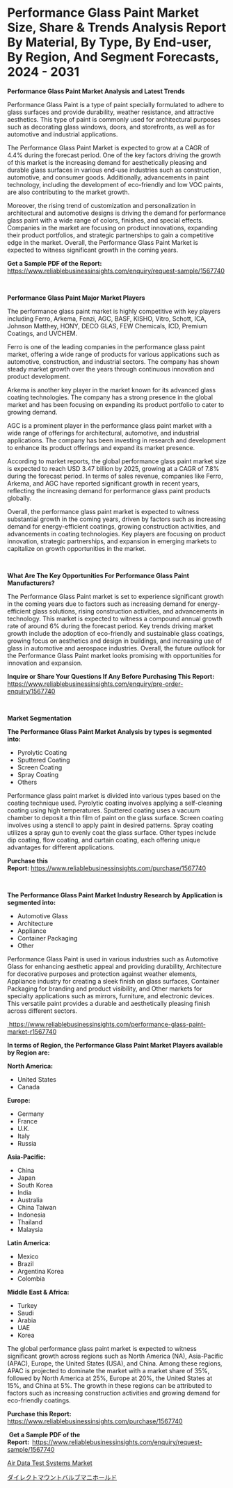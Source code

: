 <p><h1>Performance Glass Paint Market Size, Share & Trends Analysis Report By Material, By Type, By End-user, By Region, And Segment Forecasts, 2024 - 2031</h1></p><p><strong>Performance Glass Paint Market Analysis and Latest Trends</strong></p>
<p><p>Performance Glass Paint is a type of paint specially formulated to adhere to glass surfaces and provide durability, weather resistance, and attractive aesthetics. This type of paint is commonly used for architectural purposes such as decorating glass windows, doors, and storefronts, as well as for automotive and industrial applications.</p><p>The Performance Glass Paint Market is expected to grow at a CAGR of 4.4% during the forecast period. One of the key factors driving the growth of this market is the increasing demand for aesthetically pleasing and durable glass surfaces in various end-use industries such as construction, automotive, and consumer goods. Additionally, advancements in paint technology, including the development of eco-friendly and low VOC paints, are also contributing to the market growth.</p><p>Moreover, the rising trend of customization and personalization in architectural and automotive designs is driving the demand for performance glass paint with a wide range of colors, finishes, and special effects. Companies in the market are focusing on product innovations, expanding their product portfolios, and strategic partnerships to gain a competitive edge in the market. Overall, the Performance Glass Paint Market is expected to witness significant growth in the coming years.</p></p>
<p><strong>Get a Sample PDF of the Report:&nbsp;</strong> <a href="https://www.reliablebusinessinsights.com/enquiry/request-sample/1567740">https://www.reliablebusinessinsights.com/enquiry/request-sample/1567740</a></p>
<p>&nbsp;</p>
<p><strong>Performance Glass Paint Major Market Players</strong></p>
<p><p>The performance glass paint market is highly competitive with key players including Ferro, Arkema, Fenzi, AGC, BASF, KISHO, Vitro, Schott, ICA, Johnson Matthey, HONY, DECO GLAS, FEW Chemicals, ICD, Premium Coatings, and UVCHEM.</p><p>Ferro is one of the leading companies in the performance glass paint market, offering a wide range of products for various applications such as automotive, construction, and industrial sectors. The company has shown steady market growth over the years through continuous innovation and product development.</p><p>Arkema is another key player in the market known for its advanced glass coating technologies. The company has a strong presence in the global market and has been focusing on expanding its product portfolio to cater to growing demand.</p><p>AGC is a prominent player in the performance glass paint market with a wide range of offerings for architectural, automotive, and industrial applications. The company has been investing in research and development to enhance its product offerings and expand its market presence.</p><p>According to market reports, the global performance glass paint market size is expected to reach USD 3.47 billion by 2025, growing at a CAGR of 7.8% during the forecast period. In terms of sales revenue, companies like Ferro, Arkema, and AGC have reported significant growth in recent years, reflecting the increasing demand for performance glass paint products globally.</p><p>Overall, the performance glass paint market is expected to witness substantial growth in the coming years, driven by factors such as increasing demand for energy-efficient coatings, growing construction activities, and advancements in coating technologies. Key players are focusing on product innovation, strategic partnerships, and expansion in emerging markets to capitalize on growth opportunities in the market.</p></p>
<p>&nbsp;</p>
<p><strong>What Are The Key Opportunities For Performance Glass Paint Manufacturers?</strong></p>
<p><p>The Performance Glass Paint market is set to experience significant growth in the coming years due to factors such as increasing demand for energy-efficient glass solutions, rising construction activities, and advancements in technology. This market is expected to witness a compound annual growth rate of around 6% during the forecast period. Key trends driving market growth include the adoption of eco-friendly and sustainable glass coatings, growing focus on aesthetics and design in buildings, and increasing use of glass in automotive and aerospace industries. Overall, the future outlook for the Performance Glass Paint market looks promising with opportunities for innovation and expansion.</p></p>
<p><strong>Inquire or Share Your Questions If Any Before Purchasing This Report:</strong> <a href="https://www.reliablebusinessinsights.com/enquiry/pre-order-enquiry/1567740">https://www.reliablebusinessinsights.com/enquiry/pre-order-enquiry/1567740</a></p>
<p>&nbsp;</p>
<p><strong>Market Segmentation</strong></p>
<p><strong>The Performance Glass Paint Market Analysis by types is segmented into:</strong></p>
<p><ul><li>Pyrolytic Coating</li><li>Sputtered Coating</li><li>Screen Coating</li><li>Spray Coating</li><li>Others</li></ul></p>
<p><p>Performance glass paint market is divided into various types based on the coating technique used. Pyrolytic coating involves applying a self-cleaning coating using high temperatures. Sputtered coating uses a vacuum chamber to deposit a thin film of paint on the glass surface. Screen coating involves using a stencil to apply paint in desired patterns. Spray coating utilizes a spray gun to evenly coat the glass surface. Other types include dip coating, flow coating, and curtain coating, each offering unique advantages for different applications.</p></p>
<p><strong>Purchase this Report:&nbsp;</strong><a href="https://www.reliablebusinessinsights.com/purchase/1567740">https://www.reliablebusinessinsights.com/purchase/1567740</a></p>
<p>&nbsp;</p>
<p><strong>The Performance Glass Paint Market Industry Research by Application is segmented into:</strong></p>
<p><ul><li>Automotive Glass</li><li>Architecture</li><li>Appliance</li><li>Container Packaging</li><li>Other</li></ul></p>
<p><p>Performance Glass Paint is used in various industries such as Automotive Glass for enhancing aesthetic appeal and providing durability, Architecture for decorative purposes and protection against weather elements, Appliance industry for creating a sleek finish on glass surfaces, Container Packaging for branding and product visibility, and Other markets for specialty applications such as mirrors, furniture, and electronic devices. This versatile paint provides a durable and aesthetically pleasing finish across different sectors.</p></p>
<p><a href="https://www.reliablebusinessinsights.com/performance-glass-paint-market-r1567740">&nbsp;https://www.reliablebusinessinsights.com/performance-glass-paint-market-r1567740</a></p>
<p><strong>In terms of Region, the Performance Glass Paint Market Players available by Region are:</strong></p>
<p>
    <p> <strong> North America: </strong>
        <ul>
            <li>United States</li>
            <li>Canada</li>
        </ul>
        </p> 
    <p> <strong> Europe: </strong>
        <ul>
            <li>Germany</li>
            <li>France</li>
            <li>U.K.</li>
            <li>Italy</li>
            <li>Russia</li>
        </ul>
        </p> 
    <p> <strong> Asia-Pacific: </strong>
        <ul>
            <li>China</li>
            <li>Japan</li>
            <li>South Korea</li>
            <li>India</li>
            <li>Australia</li>
            <li>China Taiwan</li>
            <li>Indonesia</li>
            <li>Thailand</li>
            <li>Malaysia</li>
        </ul>
        </p> 
    <p> <strong> Latin America: </strong>
        <ul>
            <li>Mexico</li>
            <li>Brazil</li>
            <li>Argentina Korea</li>
            <li>Colombia</li>
        </ul>
        </p> 
    <p> <strong> Middle East & Africa: </strong>
        <ul>
            <li>Turkey</li>
            <li>Saudi</li>
            <li>Arabia</li>
            <li>UAE</li>
            <li>Korea</li>
        </ul>
    </p>
    </p>
<p><p>The global performance glass paint market is expected to witness significant growth across regions such as North America (NA), Asia-Pacific (APAC), Europe, the United States (USA), and China. Among these regions, APAC is projected to dominate the market with a market share of 35%, followed by North America at 25%, Europe at 20%, the United States at 15%, and China at 5%. The growth in these regions can be attributed to factors such as increasing construction activities and growing demand for eco-friendly coatings.</p></p>
<p><strong>Purchase this Report: </strong><a href="https://www.reliablebusinessinsights.com/purchase/1567740">https://www.reliablebusinessinsights.com/purchase/1567740</a></p>
<p>&nbsp;<strong>Get a Sample PDF of the Report:&nbsp;&nbsp;</strong><a href="https://www.reliablebusinessinsights.com/enquiry/request-sample/1567740">https://www.reliablebusinessinsights.com/enquiry/request-sample/1567740</a></p>
<p><strong></strong></p>
<p><p><a href="https://view.publitas.com/reportprime-1/analyzing-air-data-test-systems-market-global-industry-perspective-and-forecast-2024-to-2031/">Air Data Test Systems Market</a></p><p><a href="https://github.com/dadanedu33/Market-Research-Report-List-1/blob/main/133257091422.md">ダイレクトマウントバルブマニホールド</a></p></p>